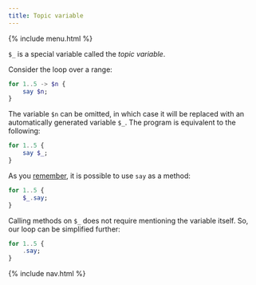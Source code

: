 ```yaml
---
title: Topic variable
---
```


{% include menu.html %}

`$_` is a special variable called the _topic variable_.

Consider the loop over a range:

```raku
for 1..5 -> $n {
    say $n;
}
```

The variable `$n` can be omitted, in which case it will be replaced with an automatically generated variable `$_`. The program is equivalent to the following:

```raku
for 1..5 {
    say $_;
}
```

As you [remember](/essentials/hello-world/), it is possible to use `say` as a method:

```raku
for 1..5 {
    $_.say;
}
```

Calling methods on `$_` does not require mentioning the variable itself. So, our loop can be simplified further:

```raku
for 1..5 {
    .say;
}
```

{% include nav.html %}
